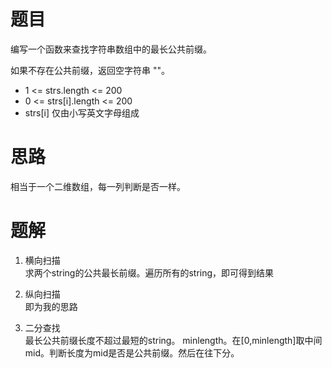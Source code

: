 # 题目
编写一个函数来查找字符串数组中的最长公共前缀。

如果不存在公共前缀，返回空字符串 ""。

- 1 <= strs.length <= 200
- 0 <= strs[i].length <= 200
- strs[i] 仅由小写英文字母组成

# 思路
相当于一个二维数组，每一列判断是否一样。

# 题解
1. 横向扫描  
求两个string的公共最长前缀。遍历所有的string，即可得到结果

2. 纵向扫描  
即为我的思路

3. 二分查找  
最长公共前缀长度不超过最短的string。 minlength。在[0,minlength]取中间mid。判断长度为mid是否是公共前缀。然后在往下分。


